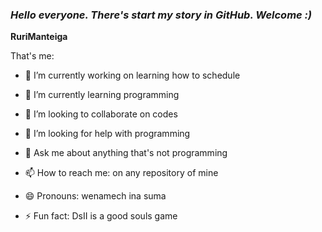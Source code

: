  ### _**Hello everyone. There's start my story in GitHub. Welcome :)**_


**RuriManteiga** 

That's me:

- 🔭 I’m currently working on learning how to schedule
  
- 🌱 I’m currently learning programming
  
- 👯 I’m looking to collaborate on codes
  
- 🤔 I’m looking for help with programming

- 💬 Ask me about anything that's not programming
  
- 📫 How to reach me: on any repository of mine
  
- 😄 Pronouns: wenamech ina suma
  
- ⚡ Fun fact: DsII is a good souls game

